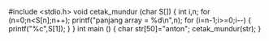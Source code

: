 #include <stdio.h>
void cetak_mundur (char S[])
{
    int i,n;
    for (n=0;n<S[n];n++);
    printf("panjang array = %d\n",n);
    for (i=n-1;i>=0;i--)
    {
        printf("%c",S[1]);
    }
}
int main ()
{
    char str[50]="anton";
    cetak_mundur(str);
}
